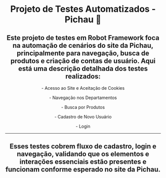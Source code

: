 <div align="center"><b><h1> Projeto de Testes Automatizados - Pichau 🤖</h1></b>
<h2>Este projeto de testes em Robot Framework foca na automação de cenários do site da Pichau, principalmente para navegação, busca de produtos e criação de contas de usuário. Aqui está uma descrição detalhada dos testes realizados:</h2>
<p>- Acesso ao Site e Aceitação de Cookies

<p>- Navegação nos Departamentos

<p>- Busca por Produtos

<p>- Cadastro de Novo Usuário

<p>- Login
<hr>
<h2>Esses testes cobrem fluxo de cadastro, login e navegação, validando que os elementos e interações essenciais estão presentes e funcionam conforme esperado no site da Pichau.